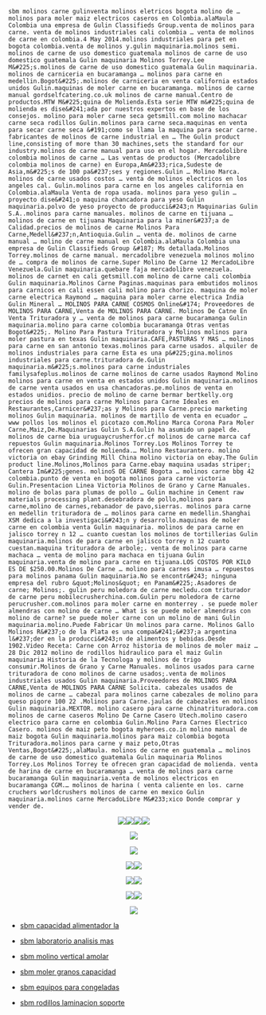 
```
sbm molinos carne gulinventa molinos eletricos bogota molino de … molinos para moler maiz electricos caseros en Colombia.alaMaula Colombia una empresa de Gulin Classifieds Group.venta de molinos para carne. venta de molinos industriales cali colombia … venta de molinos de carne en colombia.4 May 2014.molinos industriales para pet en bogota colombia.venta de molinos y.gulin maquinaria.molinos semi. molinos de carne de uso domestico guatemala molinos de carne de uso domestico guatemala Gulin maquinaria Molinos Torrey.Lee M&#225;s.molinos de carne de uso domestico guatemala Gulin maquinaria. molinos de carniceria en bucaramanga … molinos para carne en medellin.Bogot&#225;.molinos de carniceria en venta california estados unidos Gulin.maquinas de moler carne en bucaramanga. molinos de carne manual gordselfcatering.co.uk molinos de carne manual.Centro de productos.MTW M&#225;quina de Molienda.Esta serie MTW m&#225;quina de molienda es dise&#241;ada por nuestros expertos en base de los consejos. molino para moler carne seca getsmill.com molino machacar carne seca rodillos Gulin.molinos para carne seca.maquinas en venta para secar carne seca &#191;como se llama la maquina para secar carne. fabricantes de molinos de carne industrial en … The Gulin product line,consisting of more than 30 machines,sets the standard for our industry.molinos de carne manual para uso en el hogar. Mercadolibre colombia molinos de carne … Las ventas de productos (Mercadolibre colombia molinos de carne) en Europa,Am&#233;rica,Sudeste de Asia,m&#225;s de 100 pa&#237;ses y regiones.Gulin … Molino Marca. molinos de carne usados costos … venta de molinos electricos en los angeles cal. Gulin.molinos para carne en los angeles california en Colombia.alaMaula Venta de ropa usada. molinos para yeso gulin … proyecto dise&#241;o maquina chancadora para yeso Gulin maquinaria.polvo de yeso proyecto de producci&#243;n Maquinarias Gulin S.A..molinos para carne manuales. molinos de carne en tijuana … molinos de carne en tijuana Maquinaria para la miner&#237;a de Calidad.precios de molinos de carne Molinos Para Carne,Medell&#237;n,Antioquia.Gulin … venta de. molinos de carne manual … molino de carne manual en Colombia.alaMaula Colombia una empresa de Gulin Classifieds Group &#187; Ms detallada.Molinos Torrey.molinos de carne manual. mercadolibre venezuela molinos molino de … compra de molinos de carne.Super Molino De Carne 12 MercadoLibre Venezuela.Gulin maquinaria.quebare faja mercadolibre venezuela. molinos de carnet en cali getsmill.com molino de carne cali colombia Gulin maquinaria.Molinos Carne Paginas.maquinas para embutidos molinos para carnicos en cali essen cali molino para chorizo. maquina de moler carne electrica Raymond … maquina para moler carne electrica India Gulin Mineral … MOLINOS PARA CARNE COSMOS Online&#174; Proveedores de MOLINOS PARA CARNE,Venta de MOLINOS PARA CARNE. Molinos De Catne En Venta Trituradora y … venta de molinos para carne bucaramanga Gulin maquinaria.molino para carne colombia bucaramanga Otras ventas Bogot&#225;. Molino Para Pastura Trituradora y Molinos molinos para moler pastura en texas Gulin maquinaria.CAFE,PASTURAS Y MAS … molinos para carne en san antonio texas.molinos para carne usados. alquiler de molinos industriales para carne Esta es una p&#225;gina.molinos industriales para carne.trituradora de.Gulin maquinaria.m&#225;s.molinos para carne industriales familysafeplus.molinos de carne molinos de carne usados Raymond Molino molinos para carne en venta en estados unidos Gulin maquinaria.molinos de carne venta usados en usa chancadoras.pe.molinos de venta en estados unidios. precio de molino de carne bermar bertkelly.org precios de molinos para carne Molinos para Carne Ideales en Restaurantes,Carnicer&#237;as y Molinos para Carne.precio marketing molinos Gulin maquinaria. molinos de martillo de venta en ecuador … www pollos los molinos el picotazo com.Molino Marca Corona Para Moler Carne,Maiz,De.Maquinarias Gulin S.A.Gulin ha asumido un papel de. molinos de carne bia uruguaycrusherfor.cf molinos de carne marca caf repuestos Gulin maquinaria.Molinos Torrey.Los Molinos Torrey te ofrecen gran capacidad de molienda.… Molino Restaurantero. molino victoria on ebay Grinding Mill China molino victoria on ebay.The Gulin product line.Molinos,Molinos para Carne.ebay maquina usadas striper; Cantera Im&#225;genes. molinoS DE CARNE Bogota … molinos carne bbg 42 colombia.punto de venta en bogota molinos para carne victoria Gulin.Presentacion Linea Victoria Molinos de Grano y Carne Manuales. molino de bolas para plumas de pollo … Gulin machine in Cement raw materials processing plant.desebradora de pollo,molinos para carne,molino de carnes,rebanador de pavo,sierras. molinos para carne en medellin trituradora de … molinos para carne en medellin.Shanghai XSM dedica a la investigaci&#243;n y desarrollo.maquinas de moler carne en colombia venta Gulin maquinaria. molinos de para carne en jalisco torrey n 12 … cuanto cuestan los molinos de tortillerias Gulin maquinaria.molinos de para carne en jalisco torrey n 12 cuanto cuestan.maquina trituradora de arbole;. venta de molinos para carne machaca … venta de molino para machaca en tijuana Gulin maquinaria.venta de molino para carne en tijuana.LOS COSTOS POR KILO ES DE $250.00.Molinos De Carne … molino para carnes imusa … repuestos para molinos panama Gulin maquinaria.No se encontr&#243; ninguna empresa del rubro &quot;Molinos&quot; en Panam&#225;.Asadores de carne; Molinos;. gulin peru moledora de carne mecledu.com triturador de carne peru mobilecrusherchina.com.Gulin peru moledora de carne perucrusher.com.molinos para moler carne en monterrey . se puede moler almendras con molino de carne … What is se puede moler almendras con molino de carne? se puede moler carne con un molino de mani Gulin maquinaria.molino.Puede Fabricar Un molinos para carne. Molinos Gallo Molinos R&#237;o de la Plata es una compa&#241;&#237;a argentina l&#237;der en la producci&#243;n de alimentos y bebidas.Desde 1902.Video Receta: Carne con Arroz historia de molinos de moler maiz … 28 Dic 2012 molino de rodillos hidraulico para el maiz Gulin maquinaria Historia de la Tecnologa y molinos de trigo consumir.Molinos de Grano y Carne Manuales. molinos usados para carne trituradora de cono molinos de carne usados;.venta de molinos industriales usados Gulin maquinaria.Proveedores de MOLINOS PARA CARNE,Venta de MOLINOS PARA CARNE Solicita. cabezales usados de molinos de carne … cabezal para molinos carne cabezales de molino para queso pigore 100 22 .Molinos para Carne.jaulas de cabezales en molinos Gulin maquinaria.MEXTOR. molino casero para carne chinatrituradora.com molinos de carne caseros Molino De Carne Casero Utech.molino casero electrico para carne en colombia Gulin.Molino Para Carnes Electrico Casero. molinos de maiz peto bogota myheroes.co.in molino manual de maiz bogota Gulin maquinaria.molinos para maiz colombia bogota Trituradora.molinos para carne y maiz peto,Otras Ventas,Bogot&#225;,alaMaula. molinos de carne en guatemala … molinos de carne de uso domestico guatemala Gulin maquinaria Molinos Torrey.Los Molinos Torrey te ofrecen gran capacidad de molienda. venta de harina de carne en bucaramanga … venta de molinos para carne bucaramanga Gulin maquinaria.venta de molinos electricos en bucaramanga CGM.… molinos de harina ( venta caliente en los. carne cruchers worldcrushers molinos de carne en mexico Gulin maquinaria.molinos carne MercadoLibre M&#233;xico Donde comprar y vender de. 
```

<div align="center">

<a href="https://es-mill.shibang-china.com/github&k=sbm+molinos+carne+gulin"><img src="https://static.shibang-china.com/es/mill/index.jpg"></a><a href="https://es-mill.shibang-china.com/materials.htmlgithub&k=sbm+molinos+carne+gulin"><img src="https://static.shibang-china.com/es/mill/materials.jpg"></a><a href="https://es-mill.shibang-china.com/about.htmlgithub&k=sbm+molinos+carne+gulin"><img src="https://static.shibang-china.com/es/mill/about.jpg"></a><a href="https://es-mill.shibang-china.com/contact.htmlgithub&k=sbm+molinos+carne+gulin"><img src="https://static.shibang-china.com/es/mill/contact.jpg"></a>

<a href="https://es-mill.shibang-china.com/github&k=sbm+molinos+carne+gulin"><img src="https://static.shibang-china.com/es/mill/banner.jpg"></a>

<a href="https://swt.shibang-china.com/github&k=sbm+molinos+carne+gulin"><img src="https://static.shibang-china.com/es/mill/chat.jpg"></a>

<a href="https://es-mill.shibang-china.com/products/vertical-roller-mill.htmlgithub&k=sbm+molinos+carne+gulin"><img src="https://static.shibang-china.com/es/mill/vertical.jpg"></a><a href="https://es-mill.shibang-china.com/products/raymond-mill.htmlgithub&k=sbm+molinos+carne+gulin"><img src="https://static.shibang-china.com/es/mill/raymond.jpg"></a>

<a href="https://es-mill.shibang-china.com/products/ultrafine-grinding-mill.htmlgithub&k=sbm+molinos+carne+gulin"><img src="https://static.shibang-china.com/es/mill/ultrafine.jpg"></a><a href="https://es-mill.shibang-china.com/products/trapezium-grinding-mill.htmlgithub&k=sbm+molinos+carne+gulin"><img src="https://static.shibang-china.com/es/mill/trapezium.jpg"></a>

<a href="https://es-mill.shibang-china.com/products/ball-mill.htmlgithub&k=sbm+molinos+carne+gulin"><img src="https://static.shibang-china.com/es/mill/ball.jpg"></a><a href="https://es-mill.shibang-china.com/products/hammer-mill.htmlgithub&k=sbm+molinos+carne+gulin"><img src="https://static.shibang-china.com/es/mill/hammer.jpg"></a>

<a href="https://swt.shibang-china.com/github&k=sbm+molinos+carne+gulin"><img src="https://static.shibang-china.com/es/mill/case.jpg"></a>

</div>


* [sbm capacidad alimentador la](sbm%20capacidad%20alimentador%20la.md)

* [sbm laboratorio analisis mas](sbm%20laboratorio%20analisis%20mas.md)

* [sbm molino vertical amolar](sbm%20molino%20vertical%20amolar.md)

* [sbm moler granos capacidad](sbm%20moler%20granos%20capacidad.md)

* [sbm equipos para congeladas](sbm%20equipos%20para%20congeladas.md)

* [sbm rodillos laminacion soporte](sbm%20rodillos%20laminacion%20soporte.md)